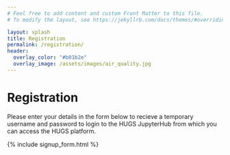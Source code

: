 ```yaml
---
# Feel free to add content and custom Front Matter to this file.
# To modify the layout, see https://jekyllrb.com/docs/themes/#overriding-theme-defaults

layout: splash
title: Registration
permalink: /registration/
header:
  overlay_color: "#b01b2e"
  overlay_image: /assets/images/air_quality.jpg
---
```


# Registration

Please enter your details in the form below to recieve a temporary username and password to login to the 
HUGS JupyterHub from which you can access the HUGS platform.

{% include signup_form.html %}

